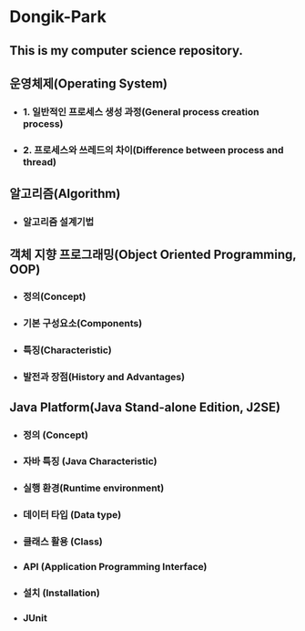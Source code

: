 # **Dongik-Park**
## This is my computer science repository.

## **운영체제(Operating System)**
* ### 1. 일반적인 프로세스 생성 과정(General process creation process)

* ### 2. 프로세스와 쓰레드의 차이(Difference between process and thread)

## **알고리즘(Algorithm)**

* ### 알고리즘 설계기법

## **객체 지향 프로그래밍(Object Oriented Programming, OOP)**

* ### 정의(Concept)

* ### 기본 구성요소(Components)

* ### 특징(Characteristic)

* ### 발전과 장점(History and Advantages)

## **Java Platform(Java Stand-alone Edition, J2SE)**

* ### 정의 (Concept)

* ### 자바 특징 (Java Characteristic)

* ### 실행 환경(Runtime environment)

* ### 데이터 타입 (Data type)

* ### 클래스 활용 (Class)

* ### API (Application Programming Interface)

* ### 설치 (Installation)

* ### JUnit

